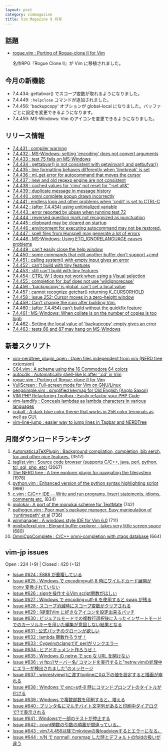 ```yaml
---
layout: post
category: vimmagazine
title: Vim Magazine 9 月号
---
```


## 話題

- [rogue.vim : Porting of Rogue-clone II for Vim](http://www.vim.org/scripts/script.php?script_id=5017)

  名作RPG『Rogue Clone II』が Vim に移植されました。

## 今月の新機能

  - 7.4.434: gettabvar() でスコープ変数が取れるようになりました。
  - 7.4.449: `:helpclose` コマンドが追加されました。
  - 7.4.456: 'backupcopy' オプションが global-local になりました。バッファごとに設定を変更できるようになります。
  - 7.4.459: MS-Windows: Vim のアイコンを変更できるようになりました。

## リリース情報

- [7.4.431 : compiler warning](http://code.google.com/p/vim/source/detail?r=5672a06e4bd84cae4194ff0584d487448bad8c38)
- [7.4.432 : MS-Windows: setting 'encoding' does not convert arguments](http://code.google.com/p/vim/source/detail?r=59cd2b16f71846dec2e842491e509385beeda5e9)
- [7.4.433 : test 75 fails on MS-Windows](http://code.google.com/p/vim/source/detail?r=dd3dac42cb9b5f95ad16d5e08220b0c7adf4b024)
- [7.4.434 : gettabvar() is not consistent with getwinvar() and getbufvar()](http://code.google.com/p/vim/source/detail?r=4176c48c7dd51d0fcdb7403cbfb489a75b0d819d)
- [7.4.435 : line formatting behaves differently when 'linebreak' is set](http://code.google.com/p/vim/source/detail?r=b98af9af378eebe674052aa9a1b1956ad3f96487)
- [7.4.436 : ml&#x5f;get error for autocommand that moves the cursor](http://code.google.com/p/vim/source/detail?r=52fa8300ce205a8f3c45b3b1874564b7768630ea)
- [7.4.437 : new and old regexp engine are not consistent](http://code.google.com/p/vim/source/detail?r=8515b42f939cdf3a59fa6120e989d9f8fe6f4571)
- [7.4.438 : cached values for 'cino' not reset for ":set all&"](http://code.google.com/p/vim/source/detail?r=db3b8fe8330ea2afabd6c4856be5c76ef86d4728)
- [7.4.439 : duplicate message in message history](http://code.google.com/p/vim/source/detail?r=07b28e96af8bace1af65bac661f22716781103fd)
- [7.4.440 : omni complete popup drawn incorrectly](http://code.google.com/p/vim/source/detail?r=1f578cd9a65779d2597e0135a5916db621d65734)
- [7.4.441 : endless loop and other problems when 'cedit' is set to CTRL-C](http://code.google.com/p/vim/source/detail?r=e754b23b7d1c3825dc2c6028867d631520a8cdca)
- [7.4.442 : (after 7.4.434) using unitinialized variable](http://code.google.com/p/vim/source/detail?r=8c3c067b4ae3cc02ce4411042df05f97df5bc316)
- [7.4.443 : error reported by ubsan when running test 72](http://code.google.com/p/vim/source/detail?r=f1ba154c3a12d06cd0f40edbfc675103eb2dd7ad)
- [7.4.444 : reversed question mark not recognized as punctuation](http://code.google.com/p/vim/source/detail?r=d4cc9f48d5a40382e3e3d52dfe6e948745ee13b4)
- [7.4.445 : clipboard may be cleared on startup](http://code.google.com/p/vim/source/detail?r=1138726736fbdb92aa5259ca4b76573b8f4b3f79)
- [7.4.446 : environment for executing autocommand may not be restored.](http://code.google.com/p/vim/source/detail?r=63121fdd093ff71081725d5495337ea45d38daab)
- [7.4.447 : spell files from Hunspell may generate a lot of errors](http://code.google.com/p/vim/source/detail?r=0d2c821cdc2505879823a551baeeb8d3c61ce758)
- [7.4.448 : MS-Windows: Using ETO&#x5f;IGNORELANGUAGE causes problems](http://code.google.com/p/vim/source/detail?r=2fd96725b0632cd9183581ce13d7b2cbd734d8d4)
- [7.4.449 : can't easily close the help window](http://code.google.com/p/vim/source/detail?r=cb5480096f1b9e8f44e9d742fa190a90d77e1c54)
- [7.4.450 : some commands that edit another buffer don't support +cmd](http://code.google.com/p/vim/source/detail?r=7c9abc70ffc187f9bb60d968cb7e3cc5ed6d4231)
- [7.4.451 : calling system() with empty input gives an error](http://code.google.com/p/vim/source/detail?r=ac6cfdc02695b31b07e9beb60fd704f74f4d4c81)
- [7.4.452 : can't build with tiny features](http://code.google.com/p/vim/source/detail?r=78aad99db7627a19574d10415780ded69936d7d7)
- [7.4.453 : still can't build with tiny features](http://code.google.com/p/vim/source/detail?r=c72eb8499a9d3f618de3528287d1de62025fdda4)
- [7.4.454 : CTRL-W-\] does not work when using a Visual selection](http://code.google.com/p/vim/source/detail?r=0cdff7c268559f8f34eae073a013ece71b62b9e3)
- [7.4.455 : completion for :buf does not use 'wildignorecase'](http://code.google.com/p/vim/source/detail?r=ebc72764fa1e74758ae1ef9d3f49301f80fc3aa4)
- [7.4.456 : 'backupcopy' is global, can't set a local value](http://code.google.com/p/vim/source/detail?r=54194bd6ed607aa0cec07d8a27d4794573eabba9)
- [7.4.457 : cannot recognize getchar() returning K&#x5f;CURSORHOLD](http://code.google.com/p/vim/source/detail?r=96761b6789f61a8dee1551b7cea98e669fb90fb3)
- [7.4.458 : issue 252: Cursor moves in a zero-height window](http://code.google.com/p/vim/source/detail?r=fe1827921d50cb59ac680ea13e3f9103cd9db660)
- [7.4.459 : Can't change the icon after building Vim.](http://code.google.com/p/vim/source/detail?r=7816c24ff8907c9f24a9e35992a4d5f3cc9dbc7e)
- [7.4.460 : (after 7.4.454) can't build without the quickfix feature](http://code.google.com/p/vim/source/detail?r=d5eba03293a6193a1b462822800641b820252ce3)
- [7.4.461 : MS-Windows: When collate is on the number of copies is too high](http://code.google.com/p/vim/source/detail?r=4eba2bdb26f2be61bfdb1f635c0ed65f4bc35b0b)
- [7.4.462 : Setting the local value of 'backupcopy' empty gives an error](http://code.google.com/p/vim/source/detail?r=c0d93d67572b2d4161d0c5a5ab09477d6447ff49)
- [7.4.463 : tests 86 and 87 may hang on MS-Windows](http://code.google.com/p/vim/source/detail?r=6f80b9a773db0f3c69156f8768c8b6cfa4ad6785)

## 新着スクリプト

- [vim-nerdtree&#x5f;plugin&#x5f;open : Open files independent from vim (NERD tree extension)](http://www.vim.org/scripts/script.php?script_id=5014)
- [C64.vim : A scheme using the 16 Commodore 64 colors](http://www.vim.org/scripts/script.php?script_id=5015)
- [autocdls : Automatically shell-like ls after ':cd' in Vim](http://www.vim.org/scripts/script.php?script_id=5016)
- [rogue.vim : Porting of Rogue-clone II for Vim](http://www.vim.org/scripts/script.php?script_id=5017)
- [VullScreen : Full-screen mode for Vim on GNU/Linux](http://www.vim.org/scripts/script.php?script_id=5018)
- [oengsimple.vim : simplified keymap for Old English (Anglo Saxon)](http://www.vim.org/scripts/script.php?script_id=5019)
- [VIM PHP Refactoring Toolbox : Easily refactor your PHP Code](http://www.vim.org/scripts/script.php?script_id=5020)
- [vim-lamdify : Conceals lambdas as lambda characters in various languages](http://www.vim.org/scripts/script.php?script_id=5021)
- [cobalt : A dark blue color theme that works in 256 color terminals as well as GUI.](http://www.vim.org/scripts/script.php?script_id=5022)
- [vim-line-jump : easier way to jump lines in Tagbar and NERDTree](http://www.vim.org/scripts/script.php?script_id=5023)

## 月間ダウンロードランキング

1. [AutomaticLaTeXPlugin : Background compilation, completion, bib serch, toc and other nice features.](http://www.vim.org/scripts/script.php?script_id=2945) (3517)
2. [taglist.vim : Source code browser (supports C/C++, java, perl, python, tcl, sql, php, etc)](http://www.vim.org/scripts/script.php?script_id=273) (2067)
3. [The NERD tree : A tree explorer plugin for navigating the filesystem](http://www.vim.org/scripts/script.php?script_id=1658) (1978)
4. [python.vim : Enhanced version of the python syntax highlighting script](http://www.vim.org/scripts/script.php?script_id=790) (998)
5. [c.vim : C/C++ IDE --  Write and run programs. Insert statements, idioms, comments etc.](http://www.vim.org/scripts/script.php?script_id=213) (834)
6. [molokai : A port of the monokai scheme for TextMate](http://www.vim.org/scripts/script.php?script_id=2340) (742)
7. [pathogen.vim : Poor man's package manager. Easy manipulation of 'runtimepath' et al](http://www.vim.org/scripts/script.php?script_id=2332) (736)
8. [winmanager : A windows style IDE for Vim 6.0](http://www.vim.org/scripts/script.php?script_id=95) (711)
9. [minibufexpl.vim : Elegant buffer explorer - takes very little screen space](http://www.vim.org/scripts/script.php?script_id=159) (680)
10. [OmniCppComplete : C/C++ omni-completion with ctags database](http://www.vim.org/scripts/script.php?script_id=1520) (664)

## vim-jp issues

Open : 224 (+9) | Closed : 420 (+12)

- [Issue #624 : E888 が重複している](https://github.com/vim-jp/issues/issues/624)
- [Issue #625 : Windows で encoding=utf-8 時にワイルドカード展開が iconv 変換されていない](https://github.com/vim-jp/issues/issues/625)
- [Issue #626 : signを操作するVim script関数がほしい](https://github.com/vim-jp/issues/issues/626)
- [Issue #627 : Windows で encoding=utf-8 を使用すると swap が残る](https://github.com/vim-jp/issues/issues/627)
- [Issue #628 : スコープ消滅時にスコープ変数がクリアされる](https://github.com/vim-jp/issues/issues/628)
- [Issue #629 : \[提案\]Vim に好きなアイコンを設定出来るパッチ](https://github.com/vim-jp/issues/issues/629)
- [Issue #630 : ビジュアルモードでの複数行選択後に入ったインサートモードでのカーソルキーを用いた編集が意図しない結果となる](https://github.com/vim-jp/issues/issues/630)
- [Issue #631 : 公式パッチのクローンが欲しい](https://github.com/vim-jp/issues/issues/631)
- [Issue #632 : lambda 関数作ろうぜ！](https://github.com/vim-jp/issues/issues/632)
- [Issue #633 : Cygwinのclangでif&#x5f;perlがリンクエラー](https://github.com/vim-jp/issues/issues/633)
- [Issue #634 : ヒアドキュメント作ろうぜ！](https://github.com/vim-jp/issues/issues/634)
- [Issue #635 : Windows の netrw で scp な URL を開けない](https://github.com/vim-jp/issues/issues/635)
- [Issue #636 : vi ftp://サーバー名/  コマンドを実行すると"netrw.vimの処理中にエラーが検出されました”のメッセージ](https://github.com/vim-jp/issues/issues/636)
- [Issue #637 : winrestview()に渡すtoplineに0以下の値を設定すると描画が崩れる](https://github.com/vim-jp/issues/issues/637)
- [Issue #638 : Windows で enc=utf-8 時にコマンドプロンプトのタイトルが化ける](https://github.com/vim-jp/issues/issues/638)
- [Issue #639 : Windows で複数部数を印刷すると、増える](https://github.com/vim-jp/issues/issues/639)
- [Issue #640 : プリンタ名にマルチバイト文字列があると印刷中ダイアログで?で表示される](https://github.com/vim-jp/issues/issues/640)
- [Issue #641 : Windowsで一部のテストが停止する](https://github.com/vim-jp/issues/issues/641)
- [Issue #642 : count関数の引数の順番が間違っている。](https://github.com/vim-jp/issues/issues/642)
- [Issue #643 : vim7.4.456以降でmkviewの後loadviewするとエラーになる。](https://github.com/vim-jp/issues/issues/643)
- [Issue #644 : n/N で normal!, noremap した時とデフォルトのfoldの扱いが違う](https://github.com/vim-jp/issues/issues/644)

